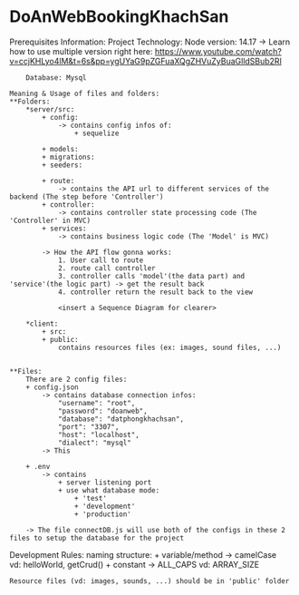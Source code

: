 # DoAnWebBookingKhachSan
Prerequisites Information: 
    Project Technology: 
        Node version: 14.17 
            -> Learn how to use multiple version right here: 
                https://www.youtube.com/watch?v=ccjKHLyo4lM&t=6s&pp=ygUYaG9pZGFuaXQgZHVuZyBuaGlldSBub2Rl

        Database: Mysql 

    Meaning & Usage of files and folders: 
    **Folders: 
        *server/src:
            + config: 
                -> contains config infos of: 
                    + sequelize 

            + models: 
            + migrations:
            + seeders: 

            + route:
                -> contains the API url to different services of the backend (The step before 'Controller')
            + controller: 
                -> contains controller state processing code (The 'Controller' in MVC)
            + services: 
                -> contains business logic code (The 'Model' is MVC)

            -> How the API flow gonna works: 
                1. User call to route 
                2. route call controller 
                3. controller calls 'model'(the data part) and 'service'(the logic part) -> get the result back 
                4. controller return the result back to the view  

                <insert a Sequence Diagram for clearer>  

        *client: 
            + src:
            + public: 
                contains resources files (ex: images, sound files, ...)


    **Files: 
        There are 2 config files: 
        + config.json
            -> contains database connection infos: 
                "username": "root",
                "password": "doanweb",
                "database": "datphongkhachsan",
                "port": "3307",
                "host": "localhost",
                "dialect": "mysql"
            -> This 

        + .env  
            -> contains 
                + server listening port 
                + use what database mode: 
                    + 'test'
                    + 'development'
                    + 'production'

        -> The file connectDB.js will use both of the configs in these 2 files to setup the database for the project 

Development Rules: 
    naming structure: 
        + variable/method -> camelCase  
            vd: helloWorld, getCrud()
        + constant -> ALL_CAPS 
            vd: ARRAY_SIZE

    Resource files (vd: images, sounds, ...) should be in 'public' folder 